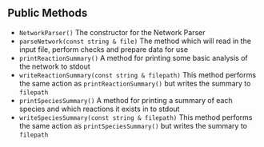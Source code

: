 ## Public Methods

- `NetworkParser()`  The constructor for the Network Parser
- `parseNetwork(const string & file)`  The method which will read in the input file, perform checks and prepare data for use
- `printReactionSummary()`  A method for printing some basic analysis of the network to stdout
- `writeReactionSummary(const string & filepath)`  This method performs the same action as `printReactionSummary()` but writes the summary to `filepath`
- `printSpeciesSummary()`  A method for printing a summary of each species and which reactions it exists in to stdout
- `writeSpeciesSummary(const string & filepath)`  This method performs the same action as `printSpeciesSummary()` but writes the summary to `filepath`
